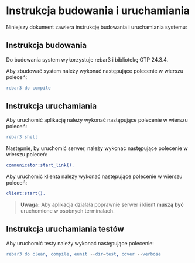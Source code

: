 # Instrukcja budowania i uruchamiania


Niniejszy dokument zawiera instrukcję budowania i uruchamiania systemu:

## Instrukcja budowania

Do budowania system wykorzystuje rebar3 i bibliotekę OTP 24.3.4.

Aby zbudować system należy wykonać następujące polecenie w wierszu poleceń:
```erlang
rebar3 do compile
```
## Instrukcja uruchamiania

Aby uruchomić aplikację należy wykonać następujące polecenie w wierszu poleceń:
```erlang
rebar3 shell
```
Następnie, by uruchomić serwer, należy wykonać następujące polecenie w wierszu poleceń:

```erlang
communicator:start_link().
```

Aby uruchomić klienta należy wykonać następujące polecenie w wierszu poleceń:
```erlang
client:start().
```
>**Uwaga:** Aby aplikacja działała poprawnie serwer i klient **muszą być** uruchomione w osobnych terminalach.

## Instrukcja uruchamiania testów
  

Aby uruchomić testy należy wykonać następujące polecenie: 
```erlang
rebar3 do clean, compile, eunit --dir=test, cover --verbose
```
